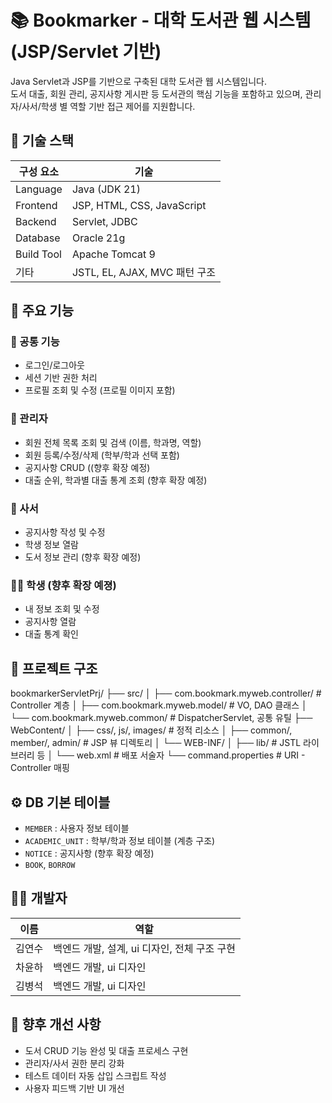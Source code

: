 # 📚 Bookmarker - 대학 도서관 웹 시스템 (JSP/Servlet 기반)

Java Servlet과 JSP를 기반으로 구축된 대학 도서관 웹 시스템입니다.  
도서 대출, 회원 관리, 공지사항 게시판 등 도서관의 핵심 기능을 포함하고 있으며, 관리자/사서/학생 별 역할 기반 접근 제어를 지원합니다.


## 🔧 기술 스택

| 구성 요소 | 기술 |
|-----------|------|
| Language | Java (JDK 21) |
| Frontend | JSP, HTML, CSS, JavaScript |
| Backend | Servlet, JDBC |
| Database | Oracle 21g |
| Build Tool | Apache Tomcat 9 |
| 기타 | JSTL, EL, AJAX, MVC 패턴 구조 |



## 🧩 주요 기능

### 📖 공통 기능
- 로그인/로그아웃
- 세션 기반 권한 처리
- 프로필 조회 및 수정 (프로필 이미지 포함)

### 👤 관리자
- 회원 전체 목록 조회 및 검색 (이름, 학과명, 역할)
- 회원 등록/수정/삭제 (학부/학과 선택 포함)
- 공지사항 CRUD ((향후 확장 예정)
- 대출 순위, 학과별 대출 통계 조회 (향후 확장 예정)

### 📗 사서
- 공지사항 작성 및 수정
- 학생 정보 열람
- 도서 정보 관리 (향후 확장 예정)

### 👨‍🎓 학생 (향후 확장 예졍)
- 내 정보 조회 및 수정
- 공지사항 열람
- 대출 통계 확인



## 📁 프로젝트 구조
bookmarkerServletPrj/
├── src/
│ ├── com.bookmark.myweb.controller/ # Controller 계층
│ ├── com.bookmark.myweb.model/ # VO, DAO 클래스
│ └── com.bookmark.myweb.common/ # DispatcherServlet, 공통 유틸
├── WebContent/
│ ├── css/, js/, images/ # 정적 리소스
│ ├── common/, member/, admin/ # JSP 뷰 디렉토리
│ └── WEB-INF/
│ ├── lib/ # JSTL 라이브러리 등
│ └── web.xml # 배포 서술자
└── command.properties # URI - Controller 매핑




## ⚙️ DB 기본 테이블

- `MEMBER` : 사용자 정보 테이블
- `ACADEMIC_UNIT` : 학부/학과 정보 테이블 (계층 구조)
- `NOTICE` : 공지사항 (향후 확장 예정)
- `BOOK`, `BORROW`



## 🙋‍♀️ 개발자

| 이름 | 역할 |
|------|------|
| 김연수 | 백엔드 개발, 설계, ui 디자인,  전체 구조 구현 |
| 차윤하 | 백엔드 개발, ui 디자인 |
| 김병석 | 백엔드 개발, ui 디자인 |



## 📌 향후 개선 사항

- 도서 CRUD 기능 완성 및 대출 프로세스 구현
- 관리자/사서 권한 분리 강화
- 테스트 데이터 자동 삽입 스크립트 작성
- 사용자 피드백 기반 UI 개선


